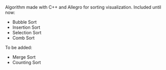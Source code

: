 Algorithm made with C++ and Allegro for sorting visualization. Included until now:
- Bubble Sort
- Insertion Sort
- Selection Sort
- Comb Sort

To be added:
- Merge Sort
- Counting Sort
